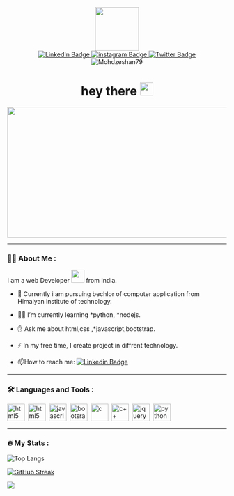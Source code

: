 <html>
  <head>
     <link rel="stylesheet" href="https://cdn.jsdelivr.net/gh/devicons/devicon@v2.15.1/devicon.min.css">
  </head>

           
          
<div id="header" align="center">
  <img src="https://media.giphy.com/media/EOmYN5kVP3W2Lyn6dx/giphy.gif"  width="100"/>
</div>
<div id="badges" align="center">
  <a href="https://www.linkedin.com/in/mohd-zeshan-0429a4295">
    <img src="https://img.shields.io/badge/LinkedIn-blue?style=for-the-badge&logo=linkedin&logoColor=white" alt="LinkedIn Badge"/>
  </a>
  <a href="https://instagram.com/mohd_zeeshan79">
    <img src="https://img.shields.io/badge/instagram-red?style=for-the-badge&logo=youtube&logoColor=white" alt="instagram Badge"/>
  </a>
  <a href="https://twitter.com/mohd_zeesh26217">
    <img src="https://img.shields.io/badge/Twitter-blue?style=for-the-badge&logo=twitter&logoColor=white" alt="Twitter Badge"/>
  </a>
</div>
<div id="badges"  align="center">
<img src="https://komarev.com/ghpvc/?username=Mohdzeshan79&style=flat-square&color=blue" alt="Mohdzeshan79"/>
</div>
<h1   align="center">
  hey there
  <img src="https://media.giphy.com/media/hvRJCLFzcasrR4ia7z/giphy.gif" width="30px"/>
</h1>
<div align="center">
  <img src="https://media.giphy.com/media/dWesBcTLavkZuG35MI/giphy.gif" width="600" height="300"/>
</div>

---

### :woman_technologist: About Me :
I am a web Developer <img src="https://media.giphy.com/media/WUlplcMpOCEmTGBtBW/giphy.gif" width="30"> from India.
- :telescope: Currently i am pursuing bechlor of computer application from Himalyan institute of technology.

- 	:technologist: I’m currently learning *python, *nodejs.

 - :raised_hand: Ask me about html,css ,*javascript,bootstrap.

- :zap: In my free time, I create project in diffrent technology.

- :mailbox:How to reach me: [![Linkedin Badge](https://img.shields.io/badge/-kakbar-blue?style=flat&logo=Linkedin&logoColor=white)](htttps://www.linkedin.com/in/mohd-zeshan-0429a4295)


---
### :hammer_and_wrench: Languages and Tools :

 <img src="https://cdn.jsdelivr.net/gh/devicons/devicon/icons/html5/html5-original.svg"  title="html5" alt="html5" width="40" height="40"/>&nbsp;
  <img src="https://cdn.jsdelivr.net/gh/devicons/devicon/icons/css3/css3-original.svg" title="html5" alt="html5" width="40" height="40"/>&nbsp;
  <img src="https://cdn.jsdelivr.net/gh/devicons/devicon/icons/javascript/javascript-original.svg" title="javascript" alt="javascript" width="40" height="40"/>&nbsp;
   <img src="https://cdn.jsdelivr.net/gh/devicons/devicon/icons/bootstrap/bootstrap-original.svg" title="bootstrap" alt="bootsrap" width="40" height="40"/>&nbsp;
   <img src="https://cdn.jsdelivr.net/gh/devicons/devicon/icons/c/c-original.svg"  title="Java" alt="c" width="40" height="40"/>&nbsp;
 <img src="https://cdn.jsdelivr.net/gh/devicons/devicon/icons/cplusplus/cplusplus-original.svg"  title="Java" alt="c++" width="40" height="40" />&nbsp;
 <img src="https://cdn.jsdelivr.net/gh/devicons/devicon/icons/jquery/jquery-plain-wordmark.svg"  title="Jquery" alt="jquery" width="40" height="40" />&nbsp;
  <img src="https://cdn.jsdelivr.net/gh/devicons/devicon/icons/python/python-original.svg" title="python" alt="python" width="40" height="40"/>&nbsp;

---

### :fire: My Stats :
![Top Langs](https://github-readme-stats.vercel.app/api/top-langs/?username=Mohdzeshan79&_progress=true)

<a href="https://git.io/streak-stats"><img src="http://github-readme-streak-stats.herokuapp.com?user=Mohdzeshan79&theme=dark" alt="GitHub Streak" /></a>
          


<picture>
  <source
    srcset="https://github-readme-stats.vercel.app/api?username=Mohdzeshan79&show_icons=true&theme=dark"
    media="(prefers-color-scheme: dark)"
  />
  <source
    srcset="https://github-readme-stats.vercel.app/api?username=Mohdzeshan79&show_icons=true"
    media="(prefers-color-scheme: light), (prefers-color-scheme: no-preference)"
  />
  <img src="https://github-readme-stats.vercel.app/api?username=Mohdzeshan79&show_icons=true" />
</picture>
